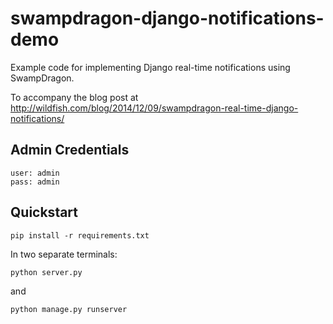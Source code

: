 swampdragon-django-notifications-demo
=====================================

Example code for implementing Django real-time notifications using SwampDragon.

To accompany the blog post at http://wildfish.com/blog/2014/12/09/swampdragon-real-time-django-notifications/

Admin Credentials
-----------------

    user: admin
    pass: admin


Quickstart
----------

    pip install -r requirements.txt
   
In two separate terminals:

    python server.py

and

    python manage.py runserver
   
